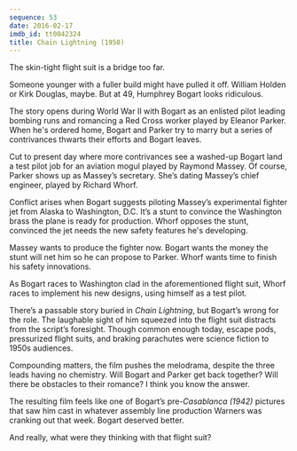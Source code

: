 ```yaml
---
sequence: 53
date: 2016-02-17
imdb_id: tt0042324
title: Chain Lightning (1950)
---
```


The skin-tight flight suit is a bridge too far.

Someone younger with a fuller build might have pulled it off. William Holden or Kirk Douglas, maybe. But at 49, Humphrey Bogart looks ridiculous.

The story opens during World War II with Bogart as an enlisted pilot leading bombing runs and romancing a Red Cross worker played by Eleanor Parker. When he's ordered home, Bogart and Parker try to marry but a series of contrivances thwarts their efforts and Bogart leaves.

Cut to present day where more contrivances see a washed-up Bogart land a test pilot job for an aviation mogul played by Raymond Massey. Of course, Parker shows up as Massey’s secretary. She’s dating Massey’s chief engineer, played by Richard Whorf.

Conflict arises when Bogart suggests piloting Massey’s experimental fighter jet from Alaska to Washington, D.C. It’s a stunt to convince the Washington brass the plane is ready for production. Whorf opposes the stunt, convinced the jet needs the new safety features he's developing.

Massey wants to produce the fighter now. Bogart wants the money the stunt will net him so he can propose to Parker. Whorf wants time to finish his safety innovations.

As Bogart races to Washington clad in the aforementioned flight suit, Whorf races to implement his new designs, using himself as a test pilot.

There’s a passable story buried in _Chain Lightning_, but Bogart’s wrong for the role. The laughable sight of him squeezed into the flight suit distracts from the script’s foresight. Though common enough today, escape pods, pressurized flight suits, and braking parachutes were science fiction to 1950s audiences.

Compounding matters, the film pushes the melodrama, despite the three leads having no chemistry. Will Bogart and Parker get back together? Will there be obstacles to their romance? I think you know the answer.

The resulting film feels like one of Bogart’s pre-_Casablanca (1942)_ pictures that saw him cast in whatever assembly line production Warners was cranking out that week. Bogart deserved better.

And really, what were they thinking with that flight suit?